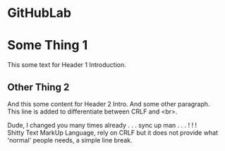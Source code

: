 # GitHubLab

Some Thing 1
============

This some text for Header 1 Introduction.

Other Thing 2
-------------

And this some content for Header 2 Intro.
And some other paragraph.<br>
This line is added to differentiate between CRLF and \<br\>.

Dude, I changed you many times already . . . sync up man . . . ! ! !<br>
Shitty Text MarkUp Language, rely on CRLF but it does not provide what 'normal' people needs, a simple line break.

